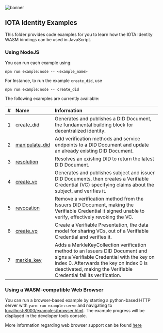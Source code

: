 ![banner](./../../../.meta/identity_banner.png)

## IOTA Identity Examples

This folder provides code examples for you to learn how the IOTA Identity WASM bindings can be used in JavaScript.

### Using NodeJS

You can run each example using

```
npm run example:node -- <example_name>
```

For Instance, to run the example `create_did`, use

```
npm run example:node -- create_did
```

The following examples are currently available:

| #    | Name                                                   | Information                                                                                                                |
| :--: | :----------------------------------------------------- | :------------------------------------------------------------------------------------------------------------------------- |
| 1    | [create_did](node/create_did.js) | Generates and publishes a DID Document, the fundamental building block for decentralized identity. |
| 2    | [manipulate_did](node/manipulate_did.js) | Add verification methods and service endpoints to a DID Document and update an already existing DID Document. |
| 3    | [resolution](node/resolution.js) | Resolves an existing DID to return the latest DID Document. |
| 4    | [create_vc](node/create_vc.js) | Generates and publishes subject and issuer DID Documents, then creates a Verifiable Credential (VC) specifying claims about the subject, and verifies it. |
| 5    | [revocation](node/revocation.js) | Remove a verification method from the Issuers DID Document, making the Verifiable Credential it signed unable to verify, effectively revoking the VC. |
| 6    | [create_vp](node/create_vp.js) | Create a Verifiable Presentation, the data model for sharing VCs, out of a Verifiable Credential and verifies it. |
| 7    | [merkle_key](node/merkle_key.js) | Adds a MerkleKeyCollection verification method to an Issuers DID Document and signs a Verifiable Credential with the key on index 0. Afterwards the key on index 0 is deactivated, making the Verifiable Credential fail its verification. |

### Using a WASM-compatible Web Browser

You can run a browser-based example by starting a python-based HTTP server with `yarn run example:serve` and navigating to [localhost:8000/examples/browser.html](http://localhost:8000/examples/browser.html). The example progress will be displayed in the developer tools console.

More information regarding web browser support can be found [here](https://rustwasm.github.io/docs/wasm-bindgen/reference/browser-support.html)
